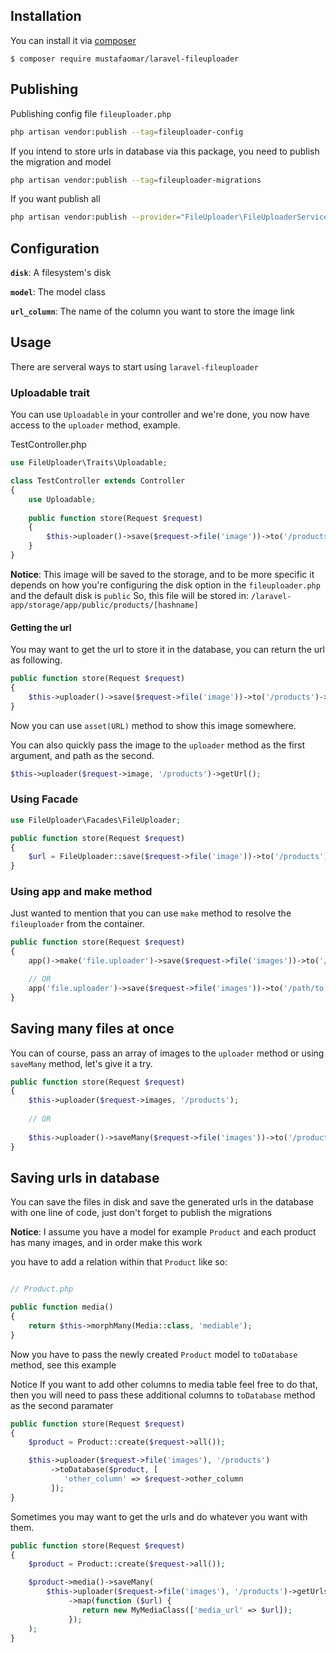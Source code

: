 ## Installation

You can install it via [composer](https://getcomposer.org/)

    $ composer require mustafaomar/laravel-fileuploader

## Publishing

Publishing config file `fileuploader.php`
```bash
php artisan vendor:publish --tag=fileuploader-config
```

If you intend to store urls in database via this package, you need to publish the migration and model
```bash
php artisan vendor:publish --tag=fileuploader-migrations
```

If you want publish all
```bash
php artisan vendor:publish --provider="FileUploader\FileUploaderServiceProvider"
```

## Configuration

**`disk`**: A filesystem's disk

**`model`**: The model class

**`url_column`**: The name of the column you want to store the image link

## Usage

There are serveral ways to start using `laravel-fileuploader`

### Uploadable trait

You can use `Uploadable` in your controller and we're done, you now have access to the `uploader` method, example.

TestController.php

```php
use FileUploader\Traits\Uploadable;

class TestController extends Controller
{
    use Uploadable;
    
    public function store(Request $request)
    {
        $this->uploader()->save($request->file('image'))->to('/products');
    }
}
```

**Notice**: This image will be saved to the storage, and to be more specific it depends on how you're configuring the disk option in the `fileuploader.php` and the default disk is `public`
So, this file will be stored in: `/laravel-app/storage/app/public/products/[hashname]`

#### Getting the url

You may want to get the url to store it in the database, you can return the url as following.

```php
public function store(Request $request)
{
    $this->uploader()->save($request->file('image'))->to('/products')->getUrl(); // /storage/products/[hashname]
}
```

Now you can use `asset(URL)` method to show this image somewhere.

You can also quickly pass the image to the `uploader` method as the first argument, and path as the second.

```php
$this->uploader($request->image, '/products')->getUrl();
```

### Using Facade

```php
use FileUploader\Facades\FileUploader;

public function store(Request $request)
{
    $url = FileUploader::save($request->file('image'))->to('/products')->getUrl();
}
```

### Using app and make method

Just wanted to mention that you can use `make` method to resolve the `fileuploader` from the container.

```php
public function store(Request $request)
{
    app()->make('file.uploader')->save($request->file('images'))->to('/path/to');

    // OR
    app('file.uploader')->save($request->file('images'))->to('/path/to');
}
```

## Saving many files at once

You can of course, pass an array of images to the `uploader` method or using `saveMany` method, let's give it a try.

```php
public function store(Request $request)
{
    $this->uploader($request->images, '/products');
    
    // OR
    
    $this->uploader()->saveMany($request->file('images'))->to('/products')->getUrls(); // Returns: \Illuminate\Support\Collection
}
```

## Saving urls in database

You can save the files in disk and save the generated urls in the database with one line of code, just don't forget to publish the migrations

**Notice**: I assume you have a model for example `Product` and each product has many images, and in order make this work

you have to add a relation within that `Product` like so:

```php

// Product.php

public function media()
{
    return $this->morphMany(Media::class, 'mediable');
}
```

Now you have to pass the newly created `Product` model to `toDatabase` method, see this example

Notice If you want to add other columns to media table feel free to do that, then you will need to pass these additional columns to `toDatabase` method as the second paramater

```php
public function store(Request $request)
{
    $product = Product::create($request->all());

    $this->uploader($request->file('images'), '/products')
         ->toDatabase($product, [
            'other_column' => $request->other_column
         ]);
}
```

Sometimes you may want to get the urls and do whatever you want with them.

```php
public function store(Request $request)
{
    $product = Product::create($request->all());

    $product->media()->saveMany(
        $this->uploader($request->file('images'), '/products')->getUrls()
             ->map(function ($url) {
                return new MyMediaClass(['media_url' => $url]);
             });
    );
}
```
